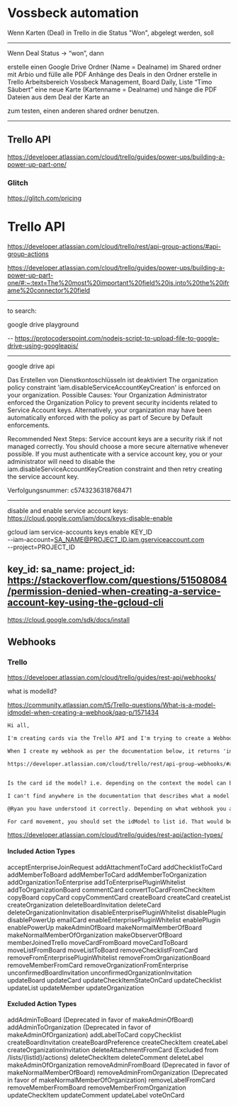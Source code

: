 # Vossbeck automation
Wenn Karten (Deal) in Trello in die Status "Won", abgelegt werden, soll 

---


Wenn Deal Status → “won”, dann

erstelle einen Google Drive Ordner (Name = Dealname) im Shared ordner mit Arbio und fülle alle PDF Anhänge des Deals in den Ordner
erstelle in Trello Arbeitsbereich Vossbeck Management, Board Daily, Liste “Timo Säubert” eine neue Karte (Kartenname = Dealname) und hänge die PDF Dateien aus dem Deal der Karte an


zum testen, einen anderen shared ordner benutzen.


---
## Trello API
https://developer.atlassian.com/cloud/trello/guides/power-ups/building-a-power-up-part-one/


### Glitch
https://glitch.com/pricing



# Trello API
https://developer.atlassian.com/cloud/trello/rest/api-group-actions/#api-group-actions

https://developer.atlassian.com/cloud/trello/guides/power-ups/building-a-power-up-part-one/#:~:text=The%20most%20important%20field%20is,into%20the%20iframe%20connector%20field


---
to search:

google drive playground

--
https://protocoderspoint.com/nodejs-script-to-upload-file-to-google-drive-using-googleapis/


---
google drive api

Das Erstellen von Dienstkontoschlüsseln ist deaktiviert
The organization policy constraint 'iam.disableServiceAccountKeyCreation' is enforced on your organization.
Possible Causes: Your Organization Administrator enforced the Organization Policy to prevent security incidents related to Service Account keys. Alternatively, your organization may have been automatically enforced with the policy as part of Secure by Default enforcements. 

Recommended Next Steps: Service account keys are a security risk if not managed correctly. You should choose a more secure alternative  whenever possible. If you must authenticate with a service account key, you or your administrator will need to disable  the iam.disableServiceAccountKeyCreation constraint and then retry creating the service account key.

Verfolgungsnummer: c5743236318768471

---
disable and enable service account keys:
https://cloud.google.com/iam/docs/keys-disable-enable

gcloud iam service-accounts keys enable KEY_ID \
    --iam-account=SA_NAME@PROJECT_ID.iam.gserviceaccount.com\
    --project=PROJECT_ID

key_id: 
sa_name: 
project_id: 
https://stackoverflow.com/questions/51508084/permission-denied-when-creating-a-service-account-key-using-the-gcloud-cli
---
https://cloud.google.com/sdk/docs/install

## Webhooks
### Trello
https://developer.atlassian.com/cloud/trello/guides/rest-api/webhooks/

what is modelId?


https://community.atlassian.com/t5/Trello-questions/What-is-a-model-idmodel-when-creating-a-webhook/qaq-p/1571434
```txt question
Hi all,

I'm creating cards via the Trello API and I'm trying to create a Webhook on each card that calls my apps endpoint when the card is moved to a specific list.

When I create my webhook as per the documentation below, it returns 'invalid value for idModel'. My query sets the 'idModel' to the card ID I've just created.

https://developer.atlassian.com/cloud/trello/rest/api-group-webhooks/#api-webhooks-post


Is the card id the model? i.e. depending on the context the model can be a card, list, board etc. whatever you want your webhook to relate to.

I can't find anywhere in the documentation that describes what a model is or can be.

```
```txt answer
@Ryan you have understood it correctly. Depending on what webhook you are setting up, the idModel can be a card id, board id, list id or member id.

For card movement, you should set the idModel to list id. That would be how I look at card movement. If you set to card id, there will be lots of webhooks for the system to manage.
```

https://developer.atlassian.com/cloud/trello/guides/rest-api/action-types/


#### Included Action Types
acceptEnterpriseJoinRequest
addAttachmentToCard
addChecklistToCard
addMemberToBoard
addMemberToCard
addMemberToOrganization
addOrganizationToEnterprise
addToEnterprisePluginWhitelist
addToOrganizationBoard
commentCard
convertToCardFromCheckItem
copyBoard
copyCard
copyCommentCard
createBoard
createCard
createList
createOrganization
deleteBoardInvitation
deleteCard
deleteOrganizationInvitation
disableEnterprisePluginWhitelist
disablePlugin
disablePowerUp
emailCard
enableEnterprisePluginWhitelist
enablePlugin
enablePowerUp
makeAdminOfBoard
makeNormalMemberOfBoard
makeNormalMemberOfOrganization
makeObserverOfBoard
memberJoinedTrello
moveCardFromBoard
moveCardToBoard
moveListFromBoard
moveListToBoard
removeChecklistFromCard
removeFromEnterprisePluginWhitelist
removeFromOrganizationBoard
removeMemberFromCard
removeOrganizationFromEnterprise
unconfirmedBoardInvitation
unconfirmedOrganizationInvitation
updateBoard
updateCard
updateCheckItemStateOnCard
updateChecklist
updateList
updateMember
updateOrganization

#### Excluded Action Types
addAdminToBoard (Deprecated in favor of makeAdminOfBoard)
addAdminToOrganization (Deprecated in favor of makeAdminOfOrganization)
addLabelToCard
copyChecklist
createBoardInvitation
createBoardPreference
createCheckItem
createLabel
createOrganizationInvitation
deleteAttachmentFromCard (Excluded from /lists/{listId}/actions)
deleteCheckItem
deleteComment
deleteLabel
makeAdminOfOrganization
removeAdminFromBoard (Deprecated in favor of makeNormalMemberOfBoard)
removeAdminFromOrganization (Deprecated in favor of makeNormalMemberOfOrganization)
removeLabelFromCard
removeMemberFromBoard
removeMemberFromOrganization
updateCheckItem
updateComment
updateLabel
voteOnCard
